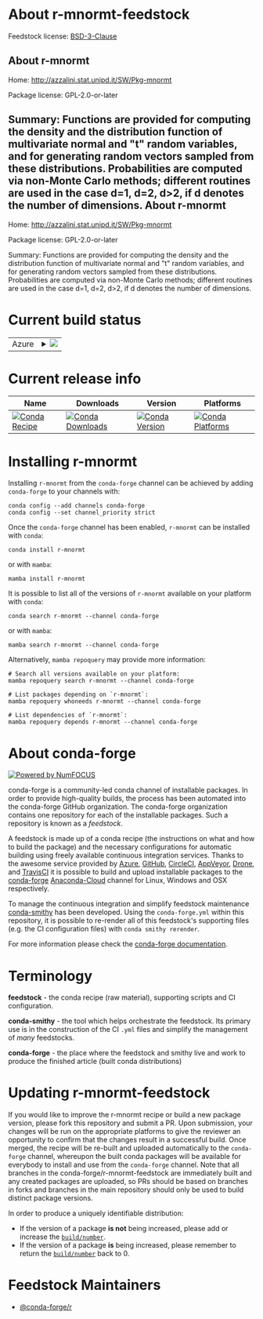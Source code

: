 About r-mnormt-feedstock
========================

Feedstock license: [BSD-3-Clause](https://github.com/conda-forge/r-mnormt-feedstock/blob/main/LICENSE.txt)

About r-mnormt
--------------

Home: http://azzalini.stat.unipd.it/SW/Pkg-mnormt

Package license: GPL-2.0-or-later

Summary: Functions are provided for computing the density and the distribution function of multivariate normal and "t" random variables, and for generating random vectors sampled from these distributions. Probabilities are computed via non-Monte Carlo methods; different routines are used in the case d=1, d=2, d>2, if d denotes the number of dimensions.
About r-mnormt
--------------

Home: http://azzalini.stat.unipd.it/SW/Pkg-mnormt

Package license: GPL-2.0-or-later

Summary: Functions are provided for computing the density and the distribution function of multivariate normal and "t" random variables, and for generating random vectors sampled from these distributions. Probabilities are computed via non-Monte Carlo methods; different routines are used in the case d=1, d=2, d>2, if d denotes the number of dimensions.

Current build status
====================


<table>
    
  <tr>
    <td>Azure</td>
    <td>
      <details>
        <summary>
          <a href="https://dev.azure.com/conda-forge/feedstock-builds/_build/latest?definitionId=1369&branchName=main">
            <img src="https://dev.azure.com/conda-forge/feedstock-builds/_apis/build/status/r-mnormt-feedstock?branchName=main">
          </a>
        </summary>
        <table>
          <thead><tr><th>Variant</th><th>Status</th></tr></thead>
          <tbody><tr>
              <td>linux_64_r_base4.2</td>
              <td>
                <a href="https://dev.azure.com/conda-forge/feedstock-builds/_build/latest?definitionId=1369&branchName=main">
                  <img src="https://dev.azure.com/conda-forge/feedstock-builds/_apis/build/status/r-mnormt-feedstock?branchName=main&jobName=linux&configuration=linux%20linux_64_r_base4.2" alt="variant">
                </a>
              </td>
            </tr><tr>
              <td>linux_64_r_base4.3</td>
              <td>
                <a href="https://dev.azure.com/conda-forge/feedstock-builds/_build/latest?definitionId=1369&branchName=main">
                  <img src="https://dev.azure.com/conda-forge/feedstock-builds/_apis/build/status/r-mnormt-feedstock?branchName=main&jobName=linux&configuration=linux%20linux_64_r_base4.3" alt="variant">
                </a>
              </td>
            </tr><tr>
              <td>linux_aarch64_r_base4.2</td>
              <td>
                <a href="https://dev.azure.com/conda-forge/feedstock-builds/_build/latest?definitionId=1369&branchName=main">
                  <img src="https://dev.azure.com/conda-forge/feedstock-builds/_apis/build/status/r-mnormt-feedstock?branchName=main&jobName=linux&configuration=linux%20linux_aarch64_r_base4.2" alt="variant">
                </a>
              </td>
            </tr><tr>
              <td>linux_aarch64_r_base4.3</td>
              <td>
                <a href="https://dev.azure.com/conda-forge/feedstock-builds/_build/latest?definitionId=1369&branchName=main">
                  <img src="https://dev.azure.com/conda-forge/feedstock-builds/_apis/build/status/r-mnormt-feedstock?branchName=main&jobName=linux&configuration=linux%20linux_aarch64_r_base4.3" alt="variant">
                </a>
              </td>
            </tr><tr>
              <td>linux_ppc64le_r_base4.2</td>
              <td>
                <a href="https://dev.azure.com/conda-forge/feedstock-builds/_build/latest?definitionId=1369&branchName=main">
                  <img src="https://dev.azure.com/conda-forge/feedstock-builds/_apis/build/status/r-mnormt-feedstock?branchName=main&jobName=linux&configuration=linux%20linux_ppc64le_r_base4.2" alt="variant">
                </a>
              </td>
            </tr><tr>
              <td>linux_ppc64le_r_base4.3</td>
              <td>
                <a href="https://dev.azure.com/conda-forge/feedstock-builds/_build/latest?definitionId=1369&branchName=main">
                  <img src="https://dev.azure.com/conda-forge/feedstock-builds/_apis/build/status/r-mnormt-feedstock?branchName=main&jobName=linux&configuration=linux%20linux_ppc64le_r_base4.3" alt="variant">
                </a>
              </td>
            </tr><tr>
              <td>osx_64_r_base4.2</td>
              <td>
                <a href="https://dev.azure.com/conda-forge/feedstock-builds/_build/latest?definitionId=1369&branchName=main">
                  <img src="https://dev.azure.com/conda-forge/feedstock-builds/_apis/build/status/r-mnormt-feedstock?branchName=main&jobName=osx&configuration=osx%20osx_64_r_base4.2" alt="variant">
                </a>
              </td>
            </tr><tr>
              <td>osx_64_r_base4.3</td>
              <td>
                <a href="https://dev.azure.com/conda-forge/feedstock-builds/_build/latest?definitionId=1369&branchName=main">
                  <img src="https://dev.azure.com/conda-forge/feedstock-builds/_apis/build/status/r-mnormt-feedstock?branchName=main&jobName=osx&configuration=osx%20osx_64_r_base4.3" alt="variant">
                </a>
              </td>
            </tr><tr>
              <td>osx_arm64_r_base4.2</td>
              <td>
                <a href="https://dev.azure.com/conda-forge/feedstock-builds/_build/latest?definitionId=1369&branchName=main">
                  <img src="https://dev.azure.com/conda-forge/feedstock-builds/_apis/build/status/r-mnormt-feedstock?branchName=main&jobName=osx&configuration=osx%20osx_arm64_r_base4.2" alt="variant">
                </a>
              </td>
            </tr><tr>
              <td>osx_arm64_r_base4.3</td>
              <td>
                <a href="https://dev.azure.com/conda-forge/feedstock-builds/_build/latest?definitionId=1369&branchName=main">
                  <img src="https://dev.azure.com/conda-forge/feedstock-builds/_apis/build/status/r-mnormt-feedstock?branchName=main&jobName=osx&configuration=osx%20osx_arm64_r_base4.3" alt="variant">
                </a>
              </td>
            </tr><tr>
              <td>win_64</td>
              <td>
                <a href="https://dev.azure.com/conda-forge/feedstock-builds/_build/latest?definitionId=1369&branchName=main">
                  <img src="https://dev.azure.com/conda-forge/feedstock-builds/_apis/build/status/r-mnormt-feedstock?branchName=main&jobName=win&configuration=win%20win_64_" alt="variant">
                </a>
              </td>
            </tr>
          </tbody>
        </table>
      </details>
    </td>
  </tr>
</table>

Current release info
====================

| Name | Downloads | Version | Platforms |
| --- | --- | --- | --- |
| [![Conda Recipe](https://img.shields.io/badge/recipe-r--mnormt-green.svg)](https://anaconda.org/conda-forge/r-mnormt) | [![Conda Downloads](https://img.shields.io/conda/dn/conda-forge/r-mnormt.svg)](https://anaconda.org/conda-forge/r-mnormt) | [![Conda Version](https://img.shields.io/conda/vn/conda-forge/r-mnormt.svg)](https://anaconda.org/conda-forge/r-mnormt) | [![Conda Platforms](https://img.shields.io/conda/pn/conda-forge/r-mnormt.svg)](https://anaconda.org/conda-forge/r-mnormt) |

Installing r-mnormt
===================

Installing `r-mnormt` from the `conda-forge` channel can be achieved by adding `conda-forge` to your channels with:

```
conda config --add channels conda-forge
conda config --set channel_priority strict
```

Once the `conda-forge` channel has been enabled, `r-mnormt` can be installed with `conda`:

```
conda install r-mnormt
```

or with `mamba`:

```
mamba install r-mnormt
```

It is possible to list all of the versions of `r-mnormt` available on your platform with `conda`:

```
conda search r-mnormt --channel conda-forge
```

or with `mamba`:

```
mamba search r-mnormt --channel conda-forge
```

Alternatively, `mamba repoquery` may provide more information:

```
# Search all versions available on your platform:
mamba repoquery search r-mnormt --channel conda-forge

# List packages depending on `r-mnormt`:
mamba repoquery whoneeds r-mnormt --channel conda-forge

# List dependencies of `r-mnormt`:
mamba repoquery depends r-mnormt --channel conda-forge
```


About conda-forge
=================

[![Powered by
NumFOCUS](https://img.shields.io/badge/powered%20by-NumFOCUS-orange.svg?style=flat&colorA=E1523D&colorB=007D8A)](https://numfocus.org)

conda-forge is a community-led conda channel of installable packages.
In order to provide high-quality builds, the process has been automated into the
conda-forge GitHub organization. The conda-forge organization contains one repository
for each of the installable packages. Such a repository is known as a *feedstock*.

A feedstock is made up of a conda recipe (the instructions on what and how to build
the package) and the necessary configurations for automatic building using freely
available continuous integration services. Thanks to the awesome service provided by
[Azure](https://azure.microsoft.com/en-us/services/devops/), [GitHub](https://github.com/),
[CircleCI](https://circleci.com/), [AppVeyor](https://www.appveyor.com/),
[Drone](https://cloud.drone.io/welcome), and [TravisCI](https://travis-ci.com/)
it is possible to build and upload installable packages to the
[conda-forge](https://anaconda.org/conda-forge) [Anaconda-Cloud](https://anaconda.org/)
channel for Linux, Windows and OSX respectively.

To manage the continuous integration and simplify feedstock maintenance
[conda-smithy](https://github.com/conda-forge/conda-smithy) has been developed.
Using the ``conda-forge.yml`` within this repository, it is possible to re-render all of
this feedstock's supporting files (e.g. the CI configuration files) with ``conda smithy rerender``.

For more information please check the [conda-forge documentation](https://conda-forge.org/docs/).

Terminology
===========

**feedstock** - the conda recipe (raw material), supporting scripts and CI configuration.

**conda-smithy** - the tool which helps orchestrate the feedstock.
                   Its primary use is in the construction of the CI ``.yml`` files
                   and simplify the management of *many* feedstocks.

**conda-forge** - the place where the feedstock and smithy live and work to
                  produce the finished article (built conda distributions)


Updating r-mnormt-feedstock
===========================

If you would like to improve the r-mnormt recipe or build a new
package version, please fork this repository and submit a PR. Upon submission,
your changes will be run on the appropriate platforms to give the reviewer an
opportunity to confirm that the changes result in a successful build. Once
merged, the recipe will be re-built and uploaded automatically to the
`conda-forge` channel, whereupon the built conda packages will be available for
everybody to install and use from the `conda-forge` channel.
Note that all branches in the conda-forge/r-mnormt-feedstock are
immediately built and any created packages are uploaded, so PRs should be based
on branches in forks and branches in the main repository should only be used to
build distinct package versions.

In order to produce a uniquely identifiable distribution:
 * If the version of a package **is not** being increased, please add or increase
   the [``build/number``](https://docs.conda.io/projects/conda-build/en/latest/resources/define-metadata.html#build-number-and-string).
 * If the version of a package **is** being increased, please remember to return
   the [``build/number``](https://docs.conda.io/projects/conda-build/en/latest/resources/define-metadata.html#build-number-and-string)
   back to 0.

Feedstock Maintainers
=====================

* [@conda-forge/r](https://github.com/conda-forge/r/)

